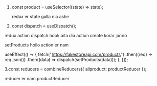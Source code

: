 1.  const product = useSelector((state) => state);
   
    redux er state gulla nia ashe 
    
    
    
 2.  const dispatch = useDispatch();


redux action dispatch hook aita dia action create korar jonno


setProducts hoilo action er nam

 useEffect(() => {
    fetch("https://fakestoreapi.com/products")
      .then((req) => req.json())
      .then((data) => dispatch(setProducts(data)));
  }, []);



3.const reducers = combineReducers({ allproduct: productReducer });


reducer er nam productReducer
